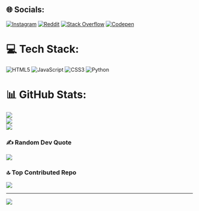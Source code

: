 
## 🌐 Socials:
[![Instagram](https://img.shields.io/badge/Instagram-%23E4405F.svg?logo=Instagram&logoColor=white)](https://instagram.com/ibrahimthanbir) [![Reddit](https://img.shields.io/badge/Reddit-%23FF4500.svg?logo=Reddit&logoColor=white)](https://reddit.com/user/ibzaa1) [![Stack Overflow](https://img.shields.io/badge/-Stackoverflow-FE7A16?logo=stack-overflow&logoColor=white)](https://stackoverflow.com/users/16474147) [![Codepen](https://img.shields.io/badge/Codepen-000000?style=for-the-badge&logo=codepen&logoColor=white)](https://codepen.io/ibzaa1) 

# 💻 Tech Stack:
![HTML5](https://img.shields.io/badge/html5-%23E34F26.svg?style=for-the-badge&logo=html5&logoColor=white) ![JavaScript](https://img.shields.io/badge/javascript-%23323330.svg?style=for-the-badge&logo=javascript&logoColor=%23F7DF1E) ![CSS3](https://img.shields.io/badge/css3-%231572B6.svg?style=for-the-badge&logo=css3&logoColor=white) ![Python](https://img.shields.io/badge/python-3670A0?style=for-the-badge&logo=python&logoColor=ffdd54)
# 📊 GitHub Stats:
![](https://github-readme-stats.vercel.app/api?username=ibzaa1&theme=dark&hide_border=false&include_all_commits=true&count_private=true)<br/>
![](https://github-readme-streak-stats.herokuapp.com/?user=ibzaa1&theme=dark&hide_border=false)<br/>
![](https://github-readme-stats.vercel.app/api/top-langs/?username=ibzaa1&theme=dark&hide_border=false&include_all_commits=true&count_private=true&layout=compact)

### ✍️ Random Dev Quote
![](https://quotes-github-readme.vercel.app/api?type=horizontal&theme=radical)

### 🔝 Top Contributed Repo
![](https://github-contributor-stats.vercel.app/api?username=ibzaa1&limit=5&theme=radical&combine_all_yearly_contributions=true)

---
[![](https://visitcount.itsvg.in/api?id=ibzaa1&icon=5&color=1)](https://visitcount.itsvg.in)

<!-- Proudly created with GPRM ( https://gprm.itsvg.in ) -->
